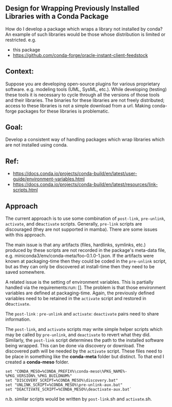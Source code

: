 ## Design for Wrapping Previously Installed Libraries with a Conda Package

How do I develop a package which wraps a library not installed by conda?
An example of such libraries would be those whose distribution is limited or restricted.
e.g.
- this package
- https://github.com/conda-forge/oracle-instant-client-feedstock

## Context:

Suppose you are developing open-source plugins for various proprietary software.
e.g. modeling tools (UML, SysML, etc.).
While developing (testing) these tools it is necessary to cycle through all the versions of those tools and their libraries.
The binaries for these libraries are not freely distributed; access to these libraries is not a simple download from a url.
Making conda-forge packages for these libraries is problematic.

## Goal:
Develop a consistent way of handling packages which wrap libraries which are not installed using conda.

## Ref:

- https://docs.conda.io/projects/conda-build/en/latest/user-guide/environment-variables.html
- https://docs.conda.io/projects/conda-build/en/latest/resources/link-scripts.html

## Approach

The current approach is to use some combination of `post-link`, `pre-unlink`, `activate`, and de`activate` scripts.
Generally, `pre-link` scripts are discouraged (they are not supported in mamba).
There are some issues with this approach.

The main issue is that any artifacts (files, hardlinks, symlinks, etc.) produced by these scripts are not recorded in the package's meta-data file, e.g. miniconda3/env/conda-meta/foo-0.1.0-1.json.
If the artifacts were known at packaging-time then they could be coded in the `pre-unlink` script, but
as they can only be discovered at install-time then they need to be saved somewhere.

A related issue is the setting of environment variables.
This is partially handled via the requirements:run: [].
The problem is that those environment variables are defined at packaging-time.
Again, the previously defined variables need to be retained in the ``activate`` script and restored in de`activate`.


The `post-link` : `pre-unlink` and `activate`: `deactivate` pairs need to share information. 

The `post-link`, and `activate` scripts may write simple helper scripts which 
may be called by `pre-unlink`, and `deactivate` to revert what they did.
Similarly, the `post-link` script determines the path to the installed software being wrapped.
This can be done via discovery or download. 
The discovered path will be needed by the `activate` script.
These files need to be place in something like the **conda-meta** folder but distinct.
To that end I created a **conda-meso** folder.

```
set "CONDA_MESO=%CONDA_PREFIX%\conda-meso\%PKG_NAME%-%PKG_VERSION%_%PKG_BUILDNUM%"
set "DISCOVERY_SCRIPT=%CONDA_MESO%\discovery.bat"
set "UNLINK_SCRIPT=%CONDA_MESO%\pre-unlink-aux.bat"
set "DEACTIVATE_SCRIPT=%CONDA_MESO%\deactivate-aux.bat`
```

n.b. similar scripts would be written by `post-link`.sh and `activate`.sh.
